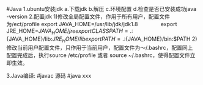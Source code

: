 #Java
1.ubuntu安装jdk
	a.下载jdk
	b.解压
	c.环境配置
	d.检查是否已安装成功java -version
2.配置jdk
	1)修改全局配置文件，作用于所有用户，配置文件为/ect/profile
		export JAVA_HOME=/usr/lib/jdk/jdk1.8
　　　　export JRE_HOME=${JAVA_HOME}/jre
　　　　export CLASSPATH=.:${JAVA_HOME}/lib:${JRE_HOME}/lib
　　　　export PATH=.:${JAVA_HOME}/bin:$PATH
	2)修改当前用户配置文件，只作用于当前用户，配置文件为～/.bashrc，配置同上
	配置完成后，执行source /etc/profile 或者 source ~/.bashrc，使得配置文件立即生效。


3.Java编译:	#javac 源码
			#java xxx
		

